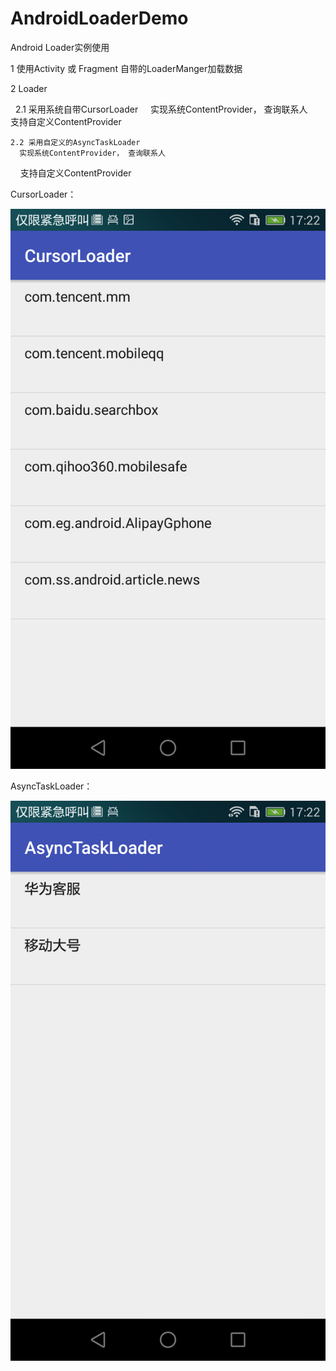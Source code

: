 # AndroidLoaderDemo
Android Loader实例使用

  1 使用Activity 或 Fragment 自带的LoaderManger加载数据
  
  2 Loader
   
    2.1 采用系统自带CursorLoader 
      实现系统ContentProvider， 查询联系人
      支持自定义ContentProvider
    
    2.2 采用自定义的AsyncTaskLoader
      实现系统ContentProvider， 查询联系人
      支持自定义ContentProvider
      
CursorLoader：

![CursorLoader.png](https://github.com/yuhai0011/AndroidLoaderDemo/blob/master/Pictures/Screenshot_2017-06-22-17-22-51.png)

AsyncTaskLoader：

![AsyncTaskLoader.png](https://github.com/yuhai0011/AndroidLoaderDemo/blob/master/Pictures/Screenshot_2017-06-22-17-22-17.png) 
    
  
